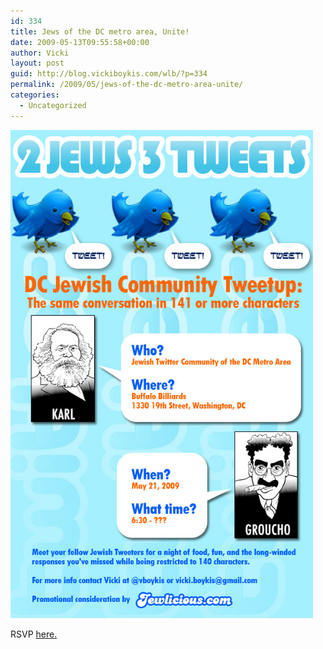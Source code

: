 ```yaml
---
id: 334
title: Jews of the DC metro area, Unite!
date: 2009-05-13T09:55:58+00:00
author: Vicki
layout: post
guid: http://blog.vickiboykis.com/wlb/?p=334
permalink: /2009/05/jews-of-the-dc-metro-area-unite/
categories:
  - Uncategorized
---
```

[<img class="aligncenter size-full wp-image-335" title="dctweetup" src="https://raw.githubusercontent.com/veekaybee/wlb/gh-pages/assets/images/2009/05/dctweetup.jpg" alt="dctweetup" width="484" height="781" />](https://raw.githubusercontent.com/veekaybee/wlb/gh-pages/assets/images/2009/05/dctweetup.jpg)

RSVP [here.](http://twtvite.com/ci9w0c)